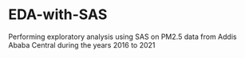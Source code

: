 # EDA-with-SAS
Performing exploratory analysis using SAS on PM2.5 data from Addis Ababa Central during the years 2016 to 2021 
